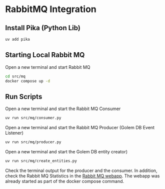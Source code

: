 # RabbitMQ Integration

## Install Pika (Python Lib)

```bash
uv add pika
```

## Starting Local Rabbit MQ

Open a new terminal and start Rabbit MQ
```bash
cd src/mq
docker compose up -d
```


## Run Scripts

Open a new terminal and start the Rabbit MQ Consumer
```bash
uv run src/mq/consumer.py
```

Open a new terminal and start the Rabbit MQ Producer (Golem DB Event Listener)
```bash
uv run src/mq/producer.py
```

Open a new terminal and start the Golem DB entity creator)
```bash
uv run src/mq/create_entities.py
```

Check the terminal output for the producer and the consumer.
In addition, check the Rabbit MQ Statistics in the [Rabbit MQ webapp](http://localhost:15672/).
The webapp was already started as part of the docker compose command.
